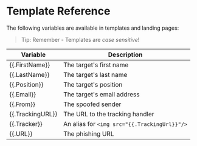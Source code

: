 # Template Reference

The following variables are available in templates and landing pages:

> Tip: Remember - Templates are *case sensitive*!
 
 |Variable         | Description                                  |
 |-----------------|----------------------------------------------|
 |{{\.FirstName}}   | The target's first name                      |
 |{{\.LastName}}    | The target's last name                       |
 |{{\.Position}}    | The target's position                        |
 |{{\.Email}}       | The target's email address                   |
 |{{\.From}}        | The spoofed sender                           |
 |{{\.TrackingURL}} | The URL to the tracking handler              |
 |{{\.Tracker}}     | An alias for `<img src="{{.TrackingUrl}}"/>` |
 |{{\.URL}}         | The phishing URL                             |